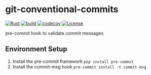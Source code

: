 # git-conventional-commits

[![Rust](https://img.shields.io/badge/Rust-orange.svg)](https://rust-lang.org)
[![build](https://github.com/arttet/git-conventional-commits/actions/workflows/build.yml/badge.svg)](https://github.com/arttet/git-conventional-commits/actions/workflows/build.yml)
[![codecov](https://codecov.io/github/arttet/git-conventional-commits/branch/main/graph/badge.svg?token=vfbIjywISo)](https://codecov.io/github/arttet/git-conventional-commits)
[![License](https://img.shields.io/badge/license-MIT-blue.svg)](https://github.com/arttet/git-conventional-commits/blob/main/LICENSE)

pre-commit hook to validate commit messages


## Environment Setup

1. Install the pre-commit framework `pip install pre-commit`
1. Install the commit-msg hook `pre-commit install -t commit-msg`
